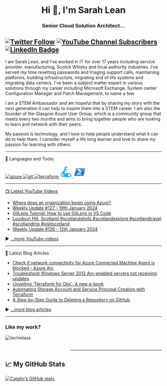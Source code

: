 <h1 align="center">Hi 👋, I'm Sarah Lean</h1>
<h3 align="center">Senior Cloud Solution Architect...</h3>

[![Twitter Follow](https://img.shields.io/twitter/follow/techielass?label=Twitter%20Followers&style=social)](https://twitter.com/intent/follow?screen_name=techielass)
[![YouTube Channel Subscribers](https://img.shields.io/youtube/channel/subscribers/UCQ8U53KvEX2JuCe48MxmV3Q?label=People%20subscribed%20to%20my%20YouTube%20channel&style=social)](https://www.youtube.com/techielass?sub_confirmation=1)
[![LinkedIn Badge](https://img.shields.io/badge/LinkedIn-Profile-informational?style=flat&logo=linkedin&logoColor=white&color=0D76A8)](https://in.linkedin.com/in/sazlean)
---


I am Sarah Lean, and I've worked in IT for over 17 years including service provider, manufacturing, Scotch Whisky and local authority industries. I've served my time resetting passwords and triaging support calls, maintaining platforms, building infrastructure, migrating end of life systems and migrating data centers. I've been a subject matter expert in various solutions through my career including Microsoft Exchange, System center Configuration Manager and Patch Management, to name a few.

I am a STEM Ambassador and am hopeful that by sharing my story with the next generation it can help to inspire them into a STEM career. I am also the founder of the Glasgow Azure User Group, which is a community group that meets every two months and aims to bring together people who are looking to learn and network with their peers.

My passion is technology, and I love to help people understand what it can do to help them. I consider myself a life long learner and love to share my passion for learning with others.

---

🧰 Languages and Tools:
<!--Toolbox icons -->

<p align="left"> <a href="https://azure.microsoft.com/en-in/" target="_blank"> <img src="https://www.vectorlogo.zone/logos/microsoft_azure/microsoft_azure-icon.svg" alt="azure" width="40" height="40"/> </a>  <a href="https://git-scm.com/" target="_blank"> <img src="https://www.vectorlogo.zone/logos/git-scm/git-scm-icon.svg" alt="git" width="40" height="40"/> </a> <a href="https://www.terraform.io/" target="_blank"> <img src="https://www.vectorlogo.zone/logos/terraformio/terraformio-icon.svg" alt="terraform" width="40" height="40"/> </a> <a href="https://learn.microsoft.com/azure/azure-resource-manager/bicep/overview?tabs=bicep" target="_blank"> <img src="https://github.com/vscode-icons/vscode-icons/blob/master/icons/file_type_bicep.svg" alt="Azure Bicep" width="40" height="40"/> <a href="https://learn.microsoft.com/powershell/scripting/overview?view=powershell-7.3" target="_blank"> <img src="https://github.com/vscode-icons/vscode-icons/blob/master/icons/file_type_powershell2.svg" alt="PowerShell" width="40" height="40"/> </p>

---
📺 Latest YouTube Videos
<!-- YOUTUBE-VIDEOS-LIST:START -->
- [Where does an organization begin using Azure?](https://www.youtube.com/watch?v=MnzCoSb-pKY)
- [Weekly Update #127 - 19th January 2024](https://www.youtube.com/watch?v=T55rxlz_ZSc)
- [GitLens Tutorial: How to use GitLens in VS Code](https://www.youtube.com/watch?v=QY5CBJ7cQ9Q)
- [Loudoun Hill, Scotland #scotlandshots #scotlandexplore #scotlandtravel #scotlandtrip #visitscotland](https://www.youtube.com/watch?v=GpUO4lc4zZg)
- [Weekly Update #126 - 12th January 2024](https://www.youtube.com/watch?v=kk0V3FzElaE)
<!-- YOUTUBE-VIDEOS-LIST:END -->

 ▶ [...more YouTube videos](https://www.youtube.com/channel/techielass?sub_confirmation=1)

---

📘 Latest Blog Articles

<!-- BLOG-POST-LIST:START -->
- [Check if network connectivity for Azure Connected Machine Agent is blocked - Azure Arc](https://www.techielass.com/check-if-network-connectivity-for-azure-connected-machine-agent-is-blocked-azure-arc/)
- [Troubleshoot Windows Server 2012 Arc-enabled servers not receiving updates](https://www.techielass.com/troubleshoot-windows-server-2012-arc-enabled-servers-not-receiving-updates/)
- [Unveiling &#39;Terraform for Ops&#39;: A new e-book](https://www.techielass.com/terraform-for-ops-announcement/)
- [Automating Storage Account and Service Principal Creation with Terraform](https://www.techielass.com/automating-storage-account-and-service-principal-creation-with-terraform/)
- [A Step-by-Step Guide to Deleting a Repository on GitHub](https://www.techielass.com/a-step-by-step-guide-to-deleting-a-repository-on-github/)
<!-- BLOG-POST-LIST:END -->

▶ [...more blog articles](https://www.techielass.com)

---

<h3 align="left">Like my work?</h3>
<p><a href="https://www.buymeacoffee.com/techielass"> <img align="left" src="https://cdn.buymeacoffee.com/buttons/v2/default-yellow.png" height="50" width="210" alt="techielass" /></a></p><br><br>

---

## &#x1f4c8; My GitHub Stats

[![Catalin's GitHub stats](https://github-readme-stats.vercel.app/api?username=weeyin83&theme=radical)](https://github.com/anuraghazra/github-readme-stats)
